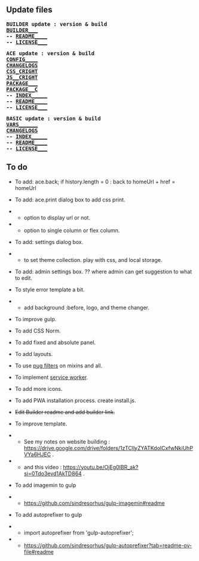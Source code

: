 ## Update files

<div style="font-family:Consolas,monospace;font-weight:bold;">

BUILDER update : version & build  
  [BUILDER___](_BUILDER_vars.pug)  
  -- [README____](README.md)  
  -- [LICENSE___](LICENSE.txt)  

ACE update : version & build  
  [CONFIG____](_CONFIGS.pug)  
  [CHANGELOGS](CHANGELOGS.md)  
  [CSS_CRIGHT](styles/gulp_css/_copyright.scss)  
  [JS__CRIGHT](scripts/ts/ace_thm.ts)  
  [PACKAGE___](package.json)  
  [PACKAGE__C](package-copy.json)  
  -- [INDEX_____](pages/index.html.pug)  
  -- [README____](../ace/README.md)  
  -- [LICENSE___](../ace/LICENSE.txt)  

BASIC update : version & build  
  [VARS______](pages/basic/_vars.pug)  
  [CHANGELOGS](pages/basic/CHANGELOGS.md)  
  -- [INDEX_____](pages/basic/index.html.pug)  
  -- [README____](../ace/basic/README.md)  
  -- [LICENSE___](../ace/basic/LICENSE.txt)  

</div>

## To do

  - To add: ace.back; if history.length = 0 : back to homeUrl + href = homeUrl

  - To add: ace.print dialog box to add css print.
  - - option to display url or not.
  - - option to single column or flex column.

  - To add: settings dialog box.
  - - to set theme collection. play with css, and local storage.

  - To add: admin settings box. ?? where admin can get suggestion to what to edit.

  - To style error template a bit.
  - - add background :before, logo, and theme changer.

  - To improve gulp.

  - To add CSS Norm.

  - To add fixed and absolute panel.

  - To add layouts.

  - To use [pug filters](todos/pug-filters.md) on mixins and all.

  - To implement [service worker](todos/service-worker.md).

  - To add more icons.

  - To add PWA installation process. create install.js.

  - ~~Edit Builder readme and add builder link.~~

  - To improve template.
  - - See my notes on website building : https://drive.google.com/drive/folders/1zTCllyZYATKdoICxfwNkiUhPVYa6HJEC .
  - - and this video : https://youtu.be/OjEg0IBR_ak?si=0Tdo3evd1AkTD864 .

  - To add imagemin to gulp
  - - https://github.com/sindresorhus/gulp-imagemin#readme

  - To add autoprefixer to gulp
  - - import autoprefixer from 'gulp-autoprefixer';
  - - https://github.com/sindresorhus/gulp-autoprefixer?tab=readme-ov-file#readme
